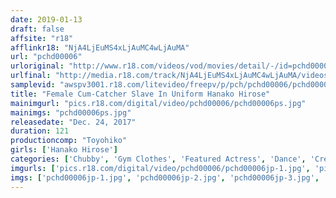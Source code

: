 ```yaml
---
date: 2019-01-13
draft: false
affsite: "r18"
afflinkr18: "NjA4LjEuMS4xLjAuMC4wLjAuMA"
url: "pchd00006"
urloriginal: "http://www.r18.com/videos/vod/movies/detail/-/id=pchd00006"
urlfinal: "http://media.r18.com/track/NjA4LjEuMS4xLjAuMC4wLjAuMA/videos/vod/movies/detail/-/id=pchd00006"
samplevid: "awspv3001.r18.com/litevideo/freepv/p/pch/pchd00006/pchd00006_dmb_w.mp4"
title: "Female Cum-Catcher Slave In Uniform Hanako Hirose"
mainimgurl: "pics.r18.com/digital/video/pchd00006/pchd00006ps.jpg"
mainimgs: "pchd00006ps.jpg"
releasedate: "Dec. 24, 2017"
duration: 121
productioncomp: "Toyohiko"
girls: ['Hanako Hirose']
categories: ['Chubby', 'Gym Clothes', 'Featured Actress', 'Dance', 'Creampie', 'Deep Throat', 'Special 7 studios SALE']
imgurls: ['pics.r18.com/digital/video/pchd00006/pchd00006jp-1.jpg', 'pics.r18.com/digital/video/pchd00006/pchd00006jp-2.jpg', 'pics.r18.com/digital/video/pchd00006/pchd00006jp-3.jpg', 'pics.r18.com/digital/video/pchd00006/pchd00006jp-4.jpg', 'pics.r18.com/digital/video/pchd00006/pchd00006jp-5.jpg', 'pics.r18.com/digital/video/pchd00006/pchd00006jp-6.jpg', 'pics.r18.com/digital/video/pchd00006/pchd00006jp-7.jpg', 'pics.r18.com/digital/video/pchd00006/pchd00006jp-8.jpg', 'pics.r18.com/digital/video/pchd00006/pchd00006jp-9.jpg', 'pics.r18.com/digital/video/pchd00006/pchd00006jp-10.jpg', 'pics.r18.com/digital/video/pchd00006/pchd00006jp-11.jpg', 'pics.r18.com/digital/video/pchd00006/pchd00006jp-12.jpg', 'pics.r18.com/digital/video/pchd00006/pchd00006jp-13.jpg', 'pics.r18.com/digital/video/pchd00006/pchd00006jp-14.jpg', 'pics.r18.com/digital/video/pchd00006/pchd00006jp-15.jpg', 'pics.r18.com/digital/video/pchd00006/pchd00006jp-16.jpg', 'pics.r18.com/digital/video/pchd00006/pchd00006jp-17.jpg', 'pics.r18.com/digital/video/pchd00006/pchd00006jp-18.jpg', 'pics.r18.com/digital/video/pchd00006/pchd00006jp-19.jpg', 'pics.r18.com/digital/video/pchd00006/pchd00006jp-20.jpg']
imgs: ['pchd00006jp-1.jpg', 'pchd00006jp-2.jpg', 'pchd00006jp-3.jpg', 'pchd00006jp-4.jpg', 'pchd00006jp-5.jpg', 'pchd00006jp-6.jpg', 'pchd00006jp-7.jpg', 'pchd00006jp-8.jpg', 'pchd00006jp-9.jpg', 'pchd00006jp-10.jpg', 'pchd00006jp-11.jpg', 'pchd00006jp-12.jpg', 'pchd00006jp-13.jpg', 'pchd00006jp-14.jpg', 'pchd00006jp-15.jpg', 'pchd00006jp-16.jpg', 'pchd00006jp-17.jpg', 'pchd00006jp-18.jpg', 'pchd00006jp-19.jpg', 'pchd00006jp-20.jpg']
---
```

